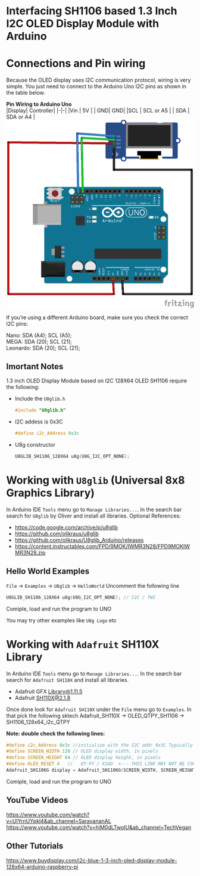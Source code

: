 # Interfacing SH1106 based 1.3 Inch I2C OLED Display Module with Arduino

# Connections and Pin wiring
Because the OLED display uses I2C communication protocol, wiring is very simple. You just need to connect to the Arduino Uno I2C pins as shown in the table below.

**Pin Wiring to Arduino Uno**  
|Display| Controller|
|-|-|
|Vin |	5V |
| GND|	GND|
|SCL |	SCL or A5 |
| SDA	| SDA or A4 |
![Connection](connection.png)   

If you’re using a different Arduino board, make sure you check the correct I2C pins:

Nano: SDA (A4); SCL (A5);   
MEGA: SDA (20); SCL (21);  
Leonardo: SDA (20); SCL (21);  

## Imortant Notes
1.3 inch OLED Display Module based on I2C 128X64 OLED SH1106 require the following: 
* Include the `U8glib.h`
    ```c++
    #include "U8glib.h"
    ```
* I2C addess is 0x3C
    ```c++
    #define i2c_Address 0x3c
    ```

* U8g constructor   
    ```c++
    U8GLIB_SH1106_128X64 u8g(U8G_I2C_OPT_NONE);
    ```

# Working with  `U8glib` (Universal 8x8 Graphics Library)
In Arduino IDE `Tools` menu go to  `Manage Libraries...`. In the search bar search for `U8glib` by Oliver and install all libraries. 
Optional References:  
* https://code.google.com/archive/p/u8glib  
* https://github.com/olikraus/u8glib  
* https://github.com/olikraus/U8glib_Arduino/releases  
* https://content.instructables.com/FPD/9MOK/IWMR3N28/FPD9MOKIWMR3N28.zip  

## Hello World Examples
`File` -> `Examples` -> `U8glib` -> `HelloWorld`
Uncomment the following line
```c++
U8GLIB_SH1106_128X64 u8g(U8G_I2C_OPT_NONE);	// I2C / TWI 
```
Comiple, load and run the program to UNO

You may try other examples like `U8g Logo` etc



# Working with `Adafruit` SH110X Library
In Arduino IDE `Tools` menu go to  `Manage Libraries...`. In the search bar search for `Adafruit SH110X` and install all libraries. 
* Adafruit GFX Library@1.11.5
* Adafruit SH110X@2.1.8 

Once done look for `Adafruit SH110X` under the `File` menu go to `Examples`. In that pick the following sktech
Adafruit_SH110X -> OLED_QTPY_SH1106 -> SH1106_128x64_i2c_QTPY

**Note: double check the following lines:** 
```c++
#define i2c_Address 0x3c //initialize with the I2C addr 0x3C Typically eBay OLED's
#define SCREEN_WIDTH 128 // OLED display width, in pixels
#define SCREEN_HEIGHT 64 // OLED display height, in pixels
#define OLED_RESET 4   //   QT-PY / XIAO  <--- THIS LINE MAY NOT BE CORRECT OUT OF THE BOX -->
Adafruit_SH1106G display = Adafruit_SH1106G(SCREEN_WIDTH, SCREEN_HEIGHT, &Wire, OLED_RESET);
```

Comiple, load and run the program to UNO


## YouTube Videos
https://www.youtube.com/watch?v=UlYrnUYpkl4&ab_channel=SaravananAL
https://www.youtube.com/watch?v=hjM0dLTwoIU&ab_channel=TechVegan

## Other Tutorials
https://www.buydisplay.com/i2c-blue-1-3-inch-oled-display-module-128x64-arduino-raspberry-pi
